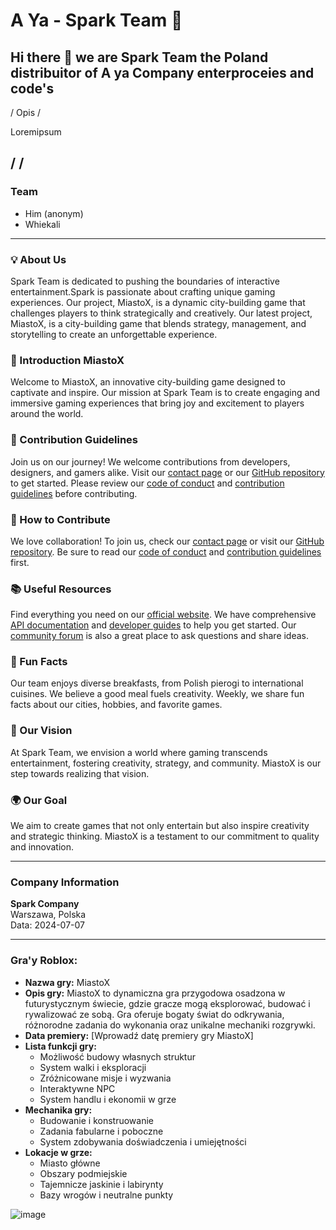 # A Ya - Spark Team 🚀

## Hi there 👋 we are Spark Team the Poland distribuitor of A ya Company enterproceies and code's

/                              Opis                                                                 / 
 
Loremipsum

/                                                                                                   /
---

### Team
- Him (anonym)
- Whiekali

---

### 💡 About Us
Spark Team is dedicated to pushing the boundaries of interactive entertainment.Spark is passionate about crafting unique gaming experiences. Our project, MiastoX, is a dynamic city-building game that challenges players to think strategically and creatively.
 Our latest project, MiastoX, is a city-building game that blends strategy, management, and storytelling to create an unforgettable experience.

### 🌟 Introduction MiastoX
Welcome to MiastoX, an innovative city-building game designed to captivate and inspire. Our mission at Spark Team is to create engaging and immersive gaming experiences that bring joy and excitement to players around the world.

### 🌈 Contribution Guidelines
Join us on our journey! We welcome contributions from developers, designers, and gamers alike. Visit our [contact page](#) or our [GitHub repository](#) to get started. Please review our [code of conduct](#) and [contribution guidelines](#) before contributing.

### 🤝 How to Contribute
We love collaboration! To join us, check our [contact page](#) or visit our [GitHub repository](#). Be sure to read our [code of conduct](#) and [contribution guidelines](#) first.

### 📚 Useful Resources
Find everything you need on our [official website](#). We have comprehensive [API documentation](#) and [developer guides](#) to help you get started. Our [community forum](#) is also a great place to ask questions and share ideas.

### 🍿 Fun Facts
Our team enjoys diverse breakfasts, from Polish pierogi to international cuisines. We believe a good meal fuels creativity. Weekly, we share fun facts about our cities, hobbies, and favorite games.

### 🌟 Our Vision
At Spark Team, we envision a world where gaming transcends entertainment, fostering creativity, strategy, and community. MiastoX is our step towards realizing that vision.

### 🌍 Our Goal
We aim to create games that not only entertain but also inspire creativity and strategic thinking. MiastoX is a testament to our commitment to quality and innovation.

---

### Company Information
**Spark Company**  
Warszawa, Polska  
Data: 2024-07-07

---

### Gra'y Roblox:

- **Nazwa gry:** MiastoX
- **Opis gry:** MiastoX to dynamiczna gra przygodowa osadzona w futurystycznym świecie, gdzie gracze mogą eksplorować, budować i rywalizować ze sobą. Gra oferuje bogaty świat do odkrywania, różnorodne zadania do wykonania oraz unikalne mechaniki rozgrywki.
- **Data premiery:** [Wprowadź datę premiery gry MiastoX]
- **Lista funkcji gry:** 
  - Możliwość budowy własnych struktur
  - System walki i eksploracji
  - Zróżnicowane misje i wyzwania
  - Interaktywne NPC
  - System handlu i ekonomii w grze
- **Mechanika gry:** 
  - Budowanie i konstruowanie
  - Zadania fabularne i poboczne
  - System zdobywania doświadczenia i umiejętności
- **Lokacje w grze:** 
  - Miasto główne
  - Obszary podmiejskie
  - Tajemnicze jaskinie i labirynty
  - Bazy wrogów i neutralne punkty

![image](https://github.com/AyaWebka/.github/assets/58193894/b453320d-d55c-40f5-a182-3212fff7d348)
